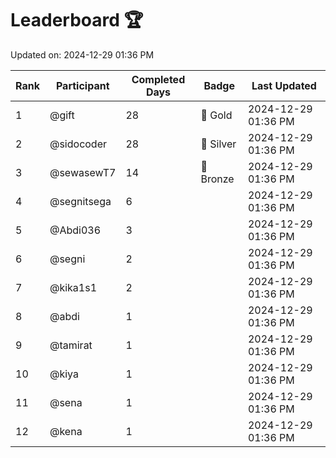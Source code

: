 # Leaderboard 🏆

Updated on: 2024-12-29 01:36 PM

| Rank | Participant       | Completed Days | Badge      | Last Updated         |
|------|-------------------|----------------|------------|----------------------|
| 1    | @gift             | 28             | 🏅 Gold     | 2024-12-29 01:36 PM |
| 2    | @sidocoder        | 28             | 🥈 Silver   | 2024-12-29 01:36 PM |
| 3    | @sewasewT7        | 14             | 🥉 Bronze   | 2024-12-29 01:36 PM |
| 4    | @segnitsega       | 6              |            | 2024-12-29 01:36 PM |
| 5    | @Abdi036          | 3              |            | 2024-12-29 01:36 PM |
| 6    | @segni            | 2              |            | 2024-12-29 01:36 PM |
| 7    | @kika1s1          | 2              |            | 2024-12-29 01:36 PM |
| 8    | @abdi             | 1              |            | 2024-12-29 01:36 PM |
| 9    | @tamirat          | 1              |            | 2024-12-29 01:36 PM |
| 10   | @kiya             | 1              |            | 2024-12-29 01:36 PM |
| 11   | @sena             | 1              |            | 2024-12-29 01:36 PM |
| 12   | @kena             | 1              |            | 2024-12-29 01:36 PM |
